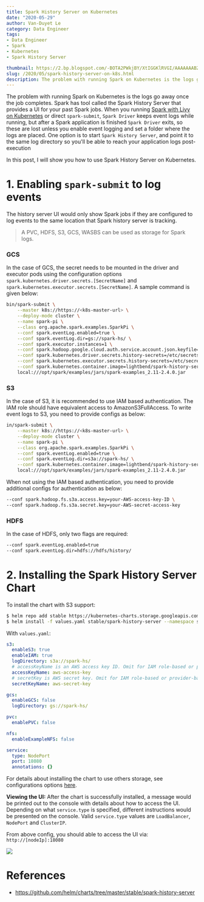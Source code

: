 ```yaml
---
title: Spark History Server on Kubernetes
date: "2020-05-29"
author: Van-Duyet Le
category: Data Engineer
tags:
- Data Engineer
- Spark
- Kubernetes
- Spark History Server

thumbnail: https://2.bp.blogspot.com/-BOTA2PWkjBY/XtIGGKlRVGI/AAAAAAABZ0g/xvQ-OCIjSHM6gIkKeXn1ORPG1m32mCkiQCK4BGAYYCw/s1600/spark-history-server.png
slug: /2020/05/spark-history-server-on-k8s.html
description: The problem with running Spark on Kubernetes is the logs go away once the job completes. Spark has tool called the Spark History Server that provides a UI for your past Spark jobs. In this post, I will show you how to use Spark History Server on Kubernetes.
---
```


The problem with running Spark on Kubernetes is the logs go away once the job completes. Spark has tool called the Spark History Server that provides a UI for your past Spark jobs. When you running [Spark with Livy on Kubernetes](/2020/05/spark-on-k8s.html) or direct `spark-submit`, `Spark Driver` keeps event logs while running, but after a Spark application is finished `Spark Driver` exits, so these are lost unless you enable event logging and set a folder where the logs are placed. One option is to start `Spark History Server`, and point it to the same log directory so you'll be able to reach your application logs post-execution

In this post, I will show you how to use Spark History Server on Kubernetes.

# 1. Enabling `spark-submit` to log events

The history server UI would only show Spark jobs if they are configured to log events to the same location that Spark history server is tracking.

> A PVC, HDFS, S3, GCS, WASBS can be used as storage for Spark logs.

### GCS


In the case of GCS, the secret needs to be mounted in the driver and executor pods using the configuration options `spark.kubernetes.driver.secrets.[SecretName]` and `spark.kubernetes.executor.secrets.[SecretName]`. A sample command is given below:

```bash
bin/spark-submit \
    --master k8s://https://<k8s-master-url> \
    --deploy-mode cluster \
    --name spark-pi \
    --class org.apache.spark.examples.SparkPi \
    --conf spark.eventLog.enabled=true \
    --conf spark.eventLog.dir=gs://spark-hs/ \
    --conf spark.executor.instances=1 \
    --conf spark.hadoop.google.cloud.auth.service.account.json.keyfile=/etc/secrets/sparkonk8s.json \
    --conf spark.kubernetes.driver.secrets.history-secrets=/etc/secrets \
    --conf spark.kubernetes.executor.secrets.history-secrets=/etc/secrets \
    --conf spark.kubernetes.container.image=lightbend/spark-history-server:2.4.0 \
    local:///opt/spark/examples/jars/spark-examples_2.11-2.4.0.jar
```

### S3


In the case of S3, it is recommended to use IAM based authentication. The IAM role should have equivalent access to AmazonS3FullAccess. To write event logs to S3, you need to provide configs as below:

```bash
in/spark-submit \
    --master k8s://https://<k8s-master-url> \
    --deploy-mode cluster \
    --name spark-pi \
    --class org.apache.spark.examples.SparkPi \
    --conf spark.eventLog.enabled=true \
    --conf spark.eventLog.dir=s3a://spark-hs/ \
    --conf spark.kubernetes.container.image=lightbend/spark-history-server:2.4.0 \
    local:///opt/spark/examples/jars/spark-examples_2.11-2.4.0.jar
```

When not using the IAM based authentication, you need to provide additional configs for authentication as below:

```bash
--conf spark.hadoop.fs.s3a.access.key=your-AWS-access-key-ID \
--conf spark.hadoop.fs.s3a.secret.key=your-AWS-secret-access-key
```

### HDFS


In the case of HDFS, only two flags are required:

```bash
--conf spark.eventLog.enabled=true
--conf spark.eventLog.dir=hdfs://hdfs/history/
```

# 2. Installing the Spark History Server Chart

To install the chart with S3 support:

```bash
$ helm repo add stable https://kubernetes-charts.storage.googleapis.com
$ helm install -f values.yaml stable/spark-history-server --namespace spark-history-server
```

With `values.yaml`:

```yaml
s3:
  enableS3: true
  enableIAM: true
  logDirectory: s3a://spark-hs/
  # accessKeyName is an AWS access key ID. Omit for IAM role-based or provider-based authentication.
  accessKeyName: aws-access-key
  # secretKey is AWS secret key. Omit for IAM role-based or provider-based authentication.
  secretKeyName: aws-secret-key

gcs:
  enableGCS: false
  logDirectory: gs://spark-hs/

pvc:
  enablePVC: false

nfs:
  enableExampleNFS: false

service:
  type: NodePort
  port: 18080
  annotations: {}
```

For details about installing the chart to use others storage, see configurations options [here](https://github.com/helm/charts/tree/master/stable/spark-history-server#configurations).

**Viewing the UI:** After the chart is successfully installed, a message would be printed out to the console with details about how to access the UI. Depending on what `service.type` is specified, different instructions would be presented on the console. Valid `service.type` values are `LoadBalancer`, `NodePort` and `ClusterIP`.

From above config, you should able to access the UI via: `http://[nodeIp]:18080`

![](/media/2020/spark-history-server/spark-history-server.png)

# References

- https://github.com/helm/charts/tree/master/stable/spark-history-server